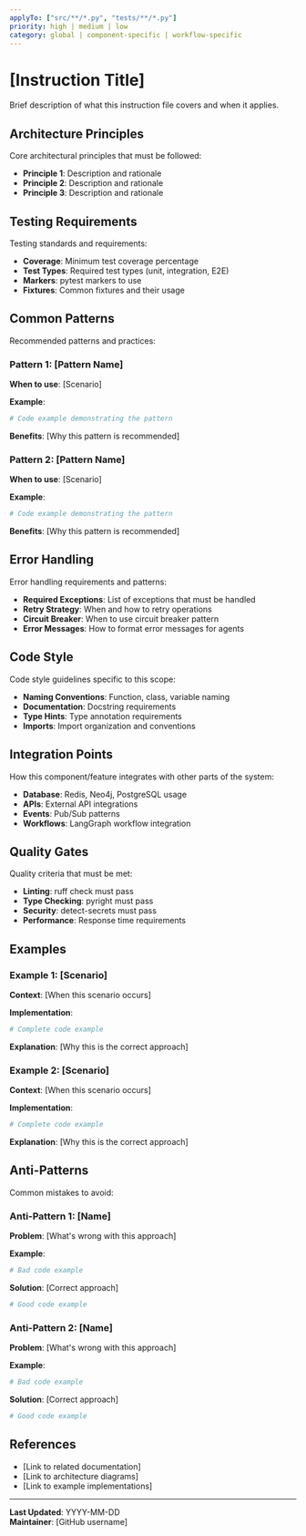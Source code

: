 ```yaml
---
applyTo: ["src/**/*.py", "tests/**/*.py"]
priority: high | medium | low
category: global | component-specific | workflow-specific
---
```

# [Instruction Title]

Brief description of what this instruction file covers and when it applies.

## Architecture Principles

Core architectural principles that must be followed:

- **Principle 1**: Description and rationale
- **Principle 2**: Description and rationale
- **Principle 3**: Description and rationale

## Testing Requirements

Testing standards and requirements:

- **Coverage**: Minimum test coverage percentage
- **Test Types**: Required test types (unit, integration, E2E)
- **Markers**: pytest markers to use
- **Fixtures**: Common fixtures and their usage

## Common Patterns

Recommended patterns and practices:

### Pattern 1: [Pattern Name]

**When to use**: [Scenario]

**Example**:
```python
# Code example demonstrating the pattern
```

**Benefits**: [Why this pattern is recommended]

### Pattern 2: [Pattern Name]

**When to use**: [Scenario]

**Example**:
```python
# Code example demonstrating the pattern
```

**Benefits**: [Why this pattern is recommended]

## Error Handling

Error handling requirements and patterns:

- **Required Exceptions**: List of exceptions that must be handled
- **Retry Strategy**: When and how to retry operations
- **Circuit Breaker**: When to use circuit breaker pattern
- **Error Messages**: How to format error messages for agents

## Code Style

Code style guidelines specific to this scope:

- **Naming Conventions**: Function, class, variable naming
- **Documentation**: Docstring requirements
- **Type Hints**: Type annotation requirements
- **Imports**: Import organization and conventions

## Integration Points

How this component/feature integrates with other parts of the system:

- **Database**: Redis, Neo4j, PostgreSQL usage
- **APIs**: External API integrations
- **Events**: Pub/Sub patterns
- **Workflows**: LangGraph workflow integration

## Quality Gates

Quality criteria that must be met:

- **Linting**: ruff check must pass
- **Type Checking**: pyright must pass
- **Security**: detect-secrets must pass
- **Performance**: Response time requirements

## Examples

### Example 1: [Scenario]

**Context**: [When this scenario occurs]

**Implementation**:
```python
# Complete code example
```

**Explanation**: [Why this is the correct approach]

### Example 2: [Scenario]

**Context**: [When this scenario occurs]

**Implementation**:
```python
# Complete code example
```

**Explanation**: [Why this is the correct approach]

## Anti-Patterns

Common mistakes to avoid:

### Anti-Pattern 1: [Name]

**Problem**: [What's wrong with this approach]

**Example**:
```python
# Bad code example
```

**Solution**: [Correct approach]

```python
# Good code example
```

### Anti-Pattern 2: [Name]

**Problem**: [What's wrong with this approach]

**Example**:
```python
# Bad code example
```

**Solution**: [Correct approach]

```python
# Good code example
```

## References

- [Link to related documentation]
- [Link to architecture diagrams]
- [Link to example implementations]

---

**Last Updated**: YYYY-MM-DD  
**Maintainer**: [GitHub username]

